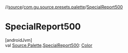 //[source](../../index.md)/[com.gu.source.presets.palette](index.md)/[SpecialReport500](-special-report500.md)

# SpecialReport500

[androidJvm]\
val [Source.Palette](../com.gu.source/-source/-palette/index.md).[SpecialReport500](-special-report500.md): [Color](https://developer.android.com/reference/kotlin/androidx/compose/ui/graphics/Color.html)
